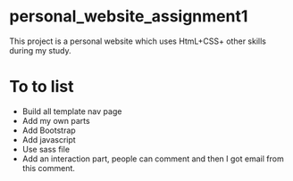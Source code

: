 # personal_website_assignment1

This project is a personal website which uses HtmL+CSS+ other skills during my study.
# To to list
- Build all template nav page
- Add my own parts
- Add Bootstrap
- Add javascript
- Use sass file
- Add an interaction part, people can comment and then I got email from this comment.

